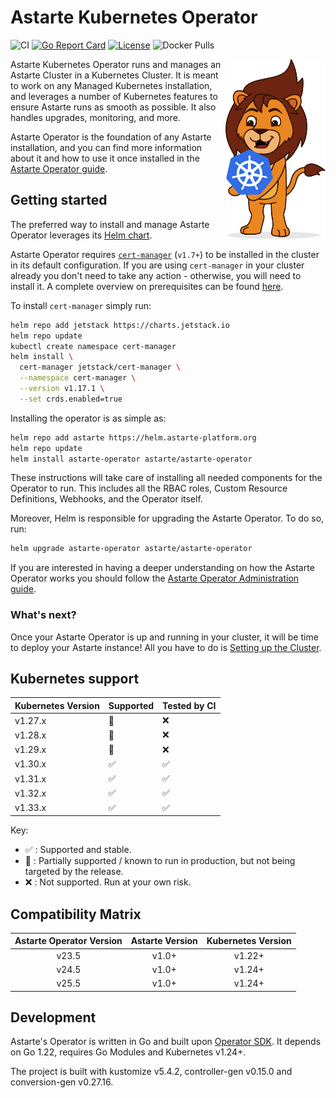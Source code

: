 # Astarte Kubernetes Operator

![CI](https://github.com/astarte-platform/astarte-kubernetes-operator/workflows/Operator%20e2e%20tests/badge.svg?branch=master)
[![Go Report Card](https://goreportcard.com/badge/github.com/astarte-platform/astarte-kubernetes-operator)](https://goreportcard.com/report/github.com/astarte-platform/astarte-kubernetes-operator)
[![License](http://img.shields.io/:license-apache-blue.svg)](http://www.apache.org/licenses/LICENSE-2.0.html)
![Docker Pulls](https://img.shields.io/docker/pulls/astarte/astarte-kubernetes-operator)

<img src="mascotte.svg" align="right" width="160px" />
Astarte Kubernetes Operator runs and manages an Astarte Cluster in a Kubernetes Cluster. It is meant
to work on any Managed Kubernetes installation, and leverages a number of Kubernetes features to
ensure Astarte runs as smooth as possible. It also handles upgrades, monitoring, and more.

Astarte Operator is the foundation of any Astarte installation, and you can find more information
about it and how to use it once installed in the
[Astarte Operator
guide](https://docs.astarte-platform.org/astarte-kubernetes-operator/snapshot/001-intro_administrator.html).

## Getting started

The preferred way to install and manage Astarte Operator leverages its [Helm
chart](https://artifacthub.io/packages/helm/astarte/astarte-operator).

Astarte Operator requires [`cert-manager`](https://cert-manager.io/) (`v1.7+`) to be installed in
the cluster in its default configuration. If you are using `cert-manager` in your cluster already
you don't need to take any action - otherwise, you will need to install it. A complete overview on
prerequisites can be found
[here](https://docs.astarte-platform.org/astarte-kubernetes-operator/snapshot/020-prerequisites.html).

To install `cert-manager` simply run:
```bash
helm repo add jetstack https://charts.jetstack.io
helm repo update
kubectl create namespace cert-manager
helm install \
  cert-manager jetstack/cert-manager \
  --namespace cert-manager \
  --version v1.17.1 \
  --set crds.enabled=true
```

Installing the operator is as simple as:
```bash
helm repo add astarte https://helm.astarte-platform.org
helm repo update
helm install astarte-operator astarte/astarte-operator
```

These instructions will take care of installing all needed components for the Operator to run. This
includes all the RBAC roles, Custom Resource Definitions, Webhooks, and the Operator itself.

Moreover, Helm is responsible for upgrading the Astarte Operator. To do so, run:
```bash
helm upgrade astarte-operator astarte/astarte-operator
```

If you are interested in having a deeper understanding on how the Astarte Operator works you should
follow the [Astarte Operator Administration
guide](https://docs.astarte-platform.org/astarte-kubernetes-operator/snapshot/001-intro_administrator.html).

### What's next?

Once your Astarte Operator is up and running in your cluster, it will be time to deploy your Astarte
instance! All you have to do is [Setting up the
Cluster](https://docs.astarte-platform.org/astarte-kubernetes-operator/snapshot/060-setup_cluster.html).

## Kubernetes support

| Kubernetes Version | Supported              | Tested by CI       |
|--------------------|------------------------|--------------------|
| v1.27.x            | :large_orange_diamond: | :x:                |
| v1.28.x            | :large_orange_diamond: | :x:                |
| v1.29.x            | :large_orange_diamond: | :x:                |
| v1.30.x            | :white_check_mark:     | :white_check_mark: |
| v1.31.x            | :white_check_mark:     | :white_check_mark: |
| v1.32.x            | :white_check_mark:     | :white_check_mark: |
| v1.33.x            | :white_check_mark:     | :white_check_mark: |

Key:

* :white_check_mark: : Supported and stable.
* :large_orange_diamond: : Partially supported / known to run in production, but not being targeted
  by the release.
* :x: : Not supported. Run at your own risk.

## Compatibility Matrix

| Astarte Operator Version | Astarte Version | Kubernetes Version |
|:------------------------:|:---------------:|:------------------:|
| v23.5                    | v1.0+           | v1.22+             |
| v24.5                    | v1.0+           | v1.24+             |
| v25.5                    | v1.0+           | v1.24+             |


## Development

Astarte's Operator is written in Go and built upon [Operator
SDK](https://github.com/operator-framework/operator-sdk). It depends on Go 1.22, requires Go
Modules and Kubernetes v1.24+.

The project is built with kustomize v5.4.2, controller-gen v0.15.0 and conversion-gen v0.27.16.
